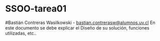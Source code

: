 # SSOO-tarea01
#Bastián Contreras Wasilkowski - bastian.contrerasw@alumnos.uv.cl
En este documento se debe explicar el Diseño de su solución, funciones utilizadas, etc..
















